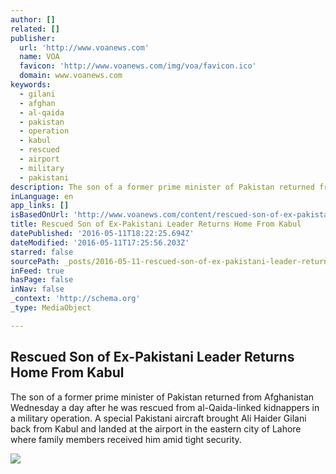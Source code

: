 ```yaml
---
author: []
related: []
publisher:
  url: 'http://www.voanews.com'
  name: VOA
  favicon: 'http://www.voanews.com/img/voa/favicon.ico'
  domain: www.voanews.com
keywords:
  - gilani
  - afghan
  - al-qaida
  - pakistan
  - operation
  - kabul
  - rescued
  - airport
  - military
  - pakistani
description: The son of a former prime minister of Pakistan returned from Afghanistan Wednesday a day after he was rescued from al-Qaida-linked kidnappers in a military operation. A special Pakistani aircraft brought Ali Haider Gilani back from Kabul and landed at the airport in the eastern city of Lahore where family members received him amid tight security.
inLanguage: en
app_links: []
isBasedOnUrl: 'http://www.voanews.com/content/rescued-son-of-ex-pakistani-leader-returns-home-from-kabul/3324672.html'
title: Rescued Son of Ex-Pakistani Leader Returns Home From Kabul
datePublished: '2016-05-11T18:22:25.694Z'
dateModified: '2016-05-11T17:25:56.203Z'
starred: false
sourcePath: _posts/2016-05-11-rescued-son-of-ex-pakistani-leader-returns-home-from-kabul.md
inFeed: true
hasPage: false
inNav: false
_context: 'http://schema.org'
_type: MediaObject

---
```

<article style=""><h1>Rescued Son of Ex-Pakistani Leader Returns Home From Kabul</h1><p>The son of a former prime minister of Pakistan returned from Afghanistan Wednesday a day after he was rescued from al-Qaida-linked kidnappers in a military operation. A special Pakistani aircraft brought Ali Haider Gilani back from Kabul and landed at the airport in the eastern city of Lahore where family members received him amid tight security.</p><img src="http://gdb.voanews.com/061C68E1-F5FC-4236-9A8A-56C8100D9430_mw1024_mh1024_s.jpg" /></article>